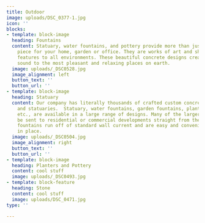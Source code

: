 ```yaml
---
title: Outdoor
image: uploads/DSC_0377-1.jpg
icon: ''
blocks:
- template: block-image
  heading: Fountains
  content: Statuary, water fountains, and pottery provide more than just a decorative
    piece for your home, garden or office. They are works of art and show psychological
    features to all environments. These beautiful concrete designs create and add
    sound to the most pleasant and relaxing places on earth.
  image: uploads/_DSC0528.jpg
  image_alignment: left
  button_text: ''
  button_url: ''
- template: block-image
  heading: Statuary
  content: Our company has literally thousands of crafted custom concrete built fountains
    and statuaries.  Statuary, water fountains, garden fountains, planters, pottery,
    etc., are available in a large range of designs. Many of the larger pieces can
    be sent to residential or commercial developments straight from the factories.  Our
    fountains run off of standard wall current and are easy and convenient to put
    in place.
  image: uploads/_DSC0504.jpg
  image_alignment: right
  button_text: ''
  button_url: ''
- template: block-image
  heading: Planters and Pottery
  content: cool stuff
  image: uploads/_DSC0493.jpg
- template: block-feature
  heading: Stone
  content: cool stuff
  image: uploads/DSC_0471.jpg
type: ''

---
```

